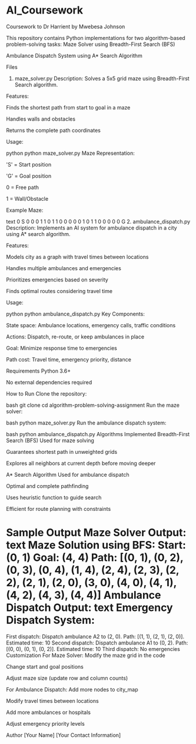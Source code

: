# AI_Coursework
Coursework to Dr Harrient by Mwebesa Johnson


This repository contains Python implementations for two algorithm-based problem-solving tasks:
Maze Solver using Breadth-First Search (BFS)

Ambulance Dispatch System using A* Search Algorithm

Files
1. maze_solver.py
Description: Solves a 5x5 grid maze using Breadth-First Search algorithm.

Features:

Finds the shortest path from start to goal in a maze

Handles walls and obstacles

Returns the complete path coordinates

Usage:

python
python maze_solver.py
Maze Representation:

'S' = Start position

'G' = Goal position

0 = Free path

1 = Wall/Obstacle

Example Maze:

text
0 S 0 0 0
1 1 0 1 1
0 0 0 0 0
1 0 1 1 0
0 0 0 0 G
2. ambulance_dispatch.py
Description: Implements an AI system for ambulance dispatch in a city using A* search algorithm.

Features:

Models city as a graph with travel times between locations

Handles multiple ambulances and emergencies

Prioritizes emergencies based on severity

Finds optimal routes considering travel time

Usage:

python
python ambulance_dispatch.py
Key Components:

State space: Ambulance locations, emergency calls, traffic conditions

Actions: Dispatch, re-route, or keep ambulances in place

Goal: Minimize response time to emergencies

Path cost: Travel time, emergency priority, distance

Requirements
Python 3.6+

No external dependencies required

How to Run
Clone the repository:

bash
git clone <repository-url>
cd algorithm-problem-solving-assignment
Run the maze solver:

bash
python maze_solver.py
Run the ambulance dispatch system:

bash
python ambulance_dispatch.py
Algorithms Implemented
Breadth-First Search (BFS)
Used for maze solving

Guarantees shortest path in unweighted grids

Explores all neighbors at current depth before moving deeper

A* Search Algorithm
Used for ambulance dispatch

Optimal and complete pathfinding

Uses heuristic function to guide search

Efficient for route planning with constraints

Sample Output
Maze Solver Output:
text
Maze Solution using BFS:
Start: (0, 1)
Goal: (4, 4)
Path: [(0, 1), (0, 2), (0, 3), (0, 4), (1, 4), (2, 4), (2, 3), (2, 2), (2, 1), (2, 0), (3, 0), (4, 0), (4, 1), (4, 2), (4, 3), (4, 4)]
Ambulance Dispatch Output:
text
Emergency Dispatch System:
==================================================
First dispatch: Dispatch ambulance A2 to (2, 0). Path: [(1, 1), (2, 1), (2, 0)]. Estimated time: 10
Second dispatch: Dispatch ambulance A1 to (0, 2). Path: [(0, 0), (0, 1), (0, 2)]. Estimated time: 10
Third dispatch: No emergencies
Customization
For Maze Solver:
Modify the maze grid in the code

Change start and goal positions

Adjust maze size (update row and column counts)

For Ambulance Dispatch:
Add more nodes to city_map

Modify travel times between locations

Add more ambulances or hospitals

Adjust emergency priority levels

Author
[Your Name]
[Your Contact Information]
